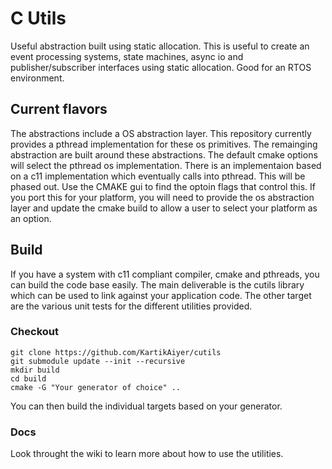 # C Utils

Useful abstraction built using static allocation. This is useful to create an event processing systems, state machines, async io and publisher/subscriber interfaces using static allocation. Good for an RTOS environment.


## Current flavors
The abstractions include a OS abstraction layer. This repository currently provides a pthread implementation for these os primitives. The remainging abstraction are built around these abstractions. The default cmake options will select the pthread os implementation. There is an implementaion based on a c11 implementation which eventually calls into pthread. This will be phased out. Use the CMAKE gui to find the optoin flags that control this. If you port this for your platform, you will need to provide the os abstraction layer and update the cmake build to allow a user to select your platform as an option. 


## Build
If you have a system with c11 compliant compiler, cmake and pthreads, you can build the code base easily. The main deliverable is the cutils library which can be used to link against your application code. The other target are the various unit tests for the different utilities provided. 

### Checkout
```
git clone https://github.com/KartikAiyer/cutils
git submodule update --init --recursive
mkdir build
cd build 
cmake -G "Your generator of choice" ..
```

You can then build the individual targets based on your generator.

### Docs

Look throught the wiki to learn more about how to use the utilities.
